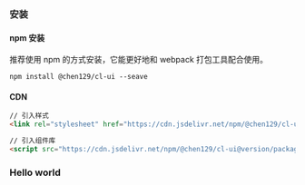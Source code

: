 ### 安装
#### npm 安装
推荐使用 npm 的方式安装，它能更好地和 webpack 打包工具配合使用。
```
npm install @chen129/cl-ui --seave
```
#### CDN
```html
// 引入样式
<link rel="stylesheet" href="https://cdn.jsdelivr.net/npm/@chen129/cl-ui@version/package/clUi.css">

// 引入组件库
<script src="https://cdn.jsdelivr.net/npm/@chen129/cl-ui@version/package/clUi.umd.min.js"></script>
```
### Hello world